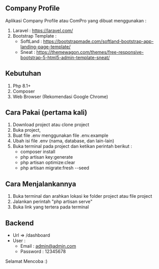 ## Company Profile 

Aplikasi Company Profile atau ComPro yang dibuat menggunakan :
1. Laravel : https://laravel.com/
2. Bootstrap Template :
   - SoftLand : https://bootstrapmade.com/softland-bootstrap-app-landing-page-template/
   - Sneat : https://themewagon.com/themes/free-responsive-bootstrap-5-html5-admin-template-sneat/

## Kebutuhan
1. Php 8.1+
2. Composer
3. Web Browser (Rekomendasi Google Chrome)

## Cara Pakai (pertama kali)
1. Download project atau clone project
2. Buka project,
3. Buat file .env menggunakan file .env.example
4. Ubah isi file .env (nama, database, dan lain-lain) 
6. Buka terminal pada project dan ketikan perintah berikut :
   - composer install
   - php artisan key:generate
   - php artisan optimize:clear
   - php artisan migrate:fresh --seed

## Cara Menjalankannya 
1. Buka terminal dan arahkan lokasi ke folder project atau file project
2. Jalankan perintah "php artisan serve"
3. Buka link yang tertera pada terminal

## Backend
- Url => /dashboard
- User :
  * Email : admin@admin.com
  * Password : 12345678

Selamat Mencoba :)


